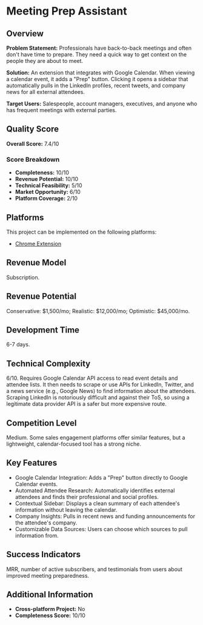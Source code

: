 # Meeting Prep Assistant

## Overview
**Problem Statement:** Professionals have back-to-back meetings and often don't have time to prepare. They need a quick way to get context on the people they are about to meet.

**Solution:** An extension that integrates with Google Calendar. When viewing a calendar event, it adds a "Prep" button. Clicking it opens a sidebar that automatically pulls in the LinkedIn profiles, recent tweets, and company news for all external attendees.

**Target Users:** Salespeople, account managers, executives, and anyone who has frequent meetings with external parties.

## Quality Score
**Overall Score:** 7.4/10

### Score Breakdown
- **Completeness:** 10/10
- **Revenue Potential:** 10/10
- **Technical Feasibility:** 5/10
- **Market Opportunity:** 6/10
- **Platform Coverage:** 2/10

## Platforms
This project can be implemented on the following platforms:
- [Chrome Extension](./platforms/chrome-extension/)

## Revenue Model
Subscription.

## Revenue Potential
Conservative: $1,500/mo; Realistic: $12,000/mo; Optimistic: $45,000/mo.

## Development Time
6-7 days.

## Technical Complexity
6/10. Requires Google Calendar API access to read event details and attendee lists. It then needs to scrape or use APIs for LinkedIn, Twitter, and a news service (e.g., Google News) to find information about the attendees. Scraping LinkedIn is notoriously difficult and against their ToS, so using a legitimate data provider API is a safer but more expensive route.

## Competition Level
Medium. Some sales engagement platforms offer similar features, but a lightweight, calendar-focused tool has a strong niche.

## Key Features
- Google Calendar Integration: Adds a "Prep" button directly to Google Calendar events.
- Automated Attendee Research: Automatically identifies external attendees and finds their professional and social profiles.
- Contextual Sidebar: Displays a clean summary of each attendee's information without leaving the calendar.
- Company Insights: Pulls in recent news and funding announcements for the attendee's company.
- Customizable Data Sources: Users can choose which sources to pull information from.

## Success Indicators
MRR, number of active subscribers, and testimonials from users about improved meeting preparedness.

## Additional Information
- **Cross-platform Project:** No
- **Completeness Score:** 10/10

